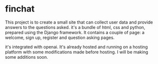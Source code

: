 # finchat

This project is to create a small site that can collect user data and provide answers to the questions asked.
it's a bundle of html, css and python, prepared using the Django framework.
It contains a couple of page: a welcome, sign up, register and question asking pages.

it's integrated with openai.
It's already hosted and running on a hosting platform with some modifications made before hosting.
I will be making some additions soon.
